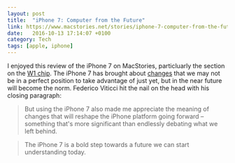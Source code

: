 ```yaml
---
layout: post
title:  "iPhone 7: Computer from the Future"
link: https://www.macstories.net/stories/iphone-7-computer-from-the-future/
date:   2016-10-13 17:14:07 +0100
category: Tech
tags: [apple, iphone]
---
```


I enjoyed this review of the iPhone 7 on MacStories, particluarly the section on the [W1 chip][w1]. The iPhone 7 has brought about [changes][adiosjack] that we may not be in a perfect position to take advantage of just yet, but in the near future will become the norm. Federico Viticci hit the nail on the head with his closing paragraph:

>But using the iPhone 7 also made me appreciate the meaning of changes that will reshape the iPhone platform going forward – something that's more significant than endlessly debating what we left behind.

>The iPhone 7 is a bold step towards a future we can start understanding today.

[w1]:https://9to5mac.com/2016/09/12/apple-w1-chip-how-it-works/
[adiosjack]:http://www.colm.io/2016/08/26/adios-headphone-jack